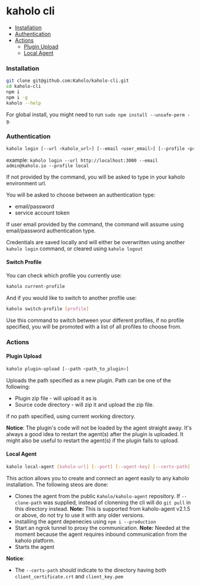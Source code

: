 # kaholo cli
* [Installation](#installation)
* [Authentication](#authentication)
* [Actions](#actions)
  * [Plugin Upload](#plugin-upload)
  * [Local Agent](#local-agent)
### Installation

```bash
git clone git@github.com:Kaholo/kaholo-cli.git
cd kaholo-cli
npm i
npm i -g
kaholo --help
```

For global install, you might need to run `sudo npm install --unsafe-perm -g`.

### Authentication

```bash
kaholo login [--url <kaholo_url>] [--email <user_email>] [--profile <profile>]
```

example: `kaholo login --url http://localhost:3000 --email admin@kaholo.io --profile local`

If not provided by the command, you will be asked to type in your kaholo environment url.

You will be asked to choose between an authentication type: 
* email/password
* service account token

If user email provided by the command, the command will assume using email/password authentication type. 

Credentials are saved locally and will either be overwritten using another `kaholo login` command, or cleared using `kaholo logout`

#### Switch Profile
You can check which profile you currently use:
```bash
kaholo current-profile
```

And if you would like to switch to another profile use:

```bash
kaholo switch-profile [profile]
```

Use this command to switch between your different profiles, if no profile specified, you will be promoted with a list of all profiles to choose from.

### Actions

#### Plugin Upload

```bash
kaholo plugin-upload [--path <path_to_plugin>]
```

Uploads the path specified as a new plugin. 
Path can be one of the following:
* Plugin zip file - will upload it as is
* Source code directory - will zip it and upload the zip file.

if no path specified, using current working directory.

**Notice**: The plugin's code will not be loaded by the agent straight away. It's always a good idea to restart the agent(s)
after the plugin is uploaded.
It might also be useful to restart the agent(s) if the plugin fails to upload.

#### Local Agent

```bash
kaholo local-agent [kaholo-url] [--port] [--agent-key] [--certs-path] [--clone-path]
```

This action allows you to create and connect an agent easily to any kaholo installation. The following steos are done:
* Clones the agent from the public `Kaholo/kaholo-agent` repository. If `--clone-path` was supplied, instead of clonening the cli will do `git pull` in this directory instead. **Note:** This is supported from kaholo-agent v2.1.5 or above, do not try to use it with any older versions. 
* installing the agent depenecies using `npm i --production`
* Start an ngrok tunnel to proxy the communication. **Note:** Needed at the moment because the agent requires inbound communication from the kaholo platform.
* Starts the agent


**Notice**: 
* The `--certs-path` should indicate to the directory having both `client_certificate.crt` and `client_key.pem`
